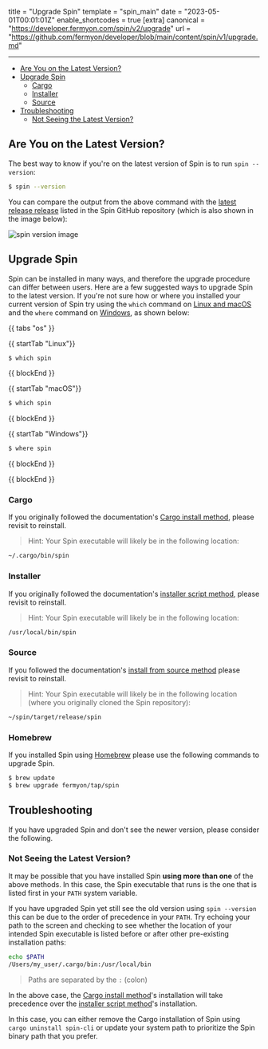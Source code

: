 title = "Upgrade Spin"
template = "spin_main"
date = "2023-05-01T00:01:01Z"
enable_shortcodes = true
[extra]
canonical = "https://developer.fermyon.com/spin/v2/upgrade"
url = "https://github.com/fermyon/developer/blob/main/content/spin/v1/upgrade.md"

---
- [Are You on the Latest Version?](#are-you-on-the-latest-version)
- [Upgrade Spin](#upgrade-spin)
  - [Cargo](#cargo)
  - [Installer](#installer)
  - [Source](#source)
- [Troubleshooting](#troubleshooting)
  - [Not Seeing the Latest Version?](#not-seeing-the-latest-version)

## Are You on the Latest Version?

The best way to know if you're on the latest version of Spin is to run `spin --version`:

<!-- @selectiveCpy -->

```bash
$ spin --version
```

You can compare the output from the above command with the [latest release release](https://github.com/fermyon/spin/releases/latest) listed in the Spin GitHub repository (which is also shown in the image below):

![spin version image](https://img.shields.io/github/v/release/fermyon/spin)

## Upgrade Spin

Spin can be installed in many ways, and therefore the upgrade procedure can differ between users. Here are a few suggested ways to upgrade Spin to the latest version. If you're not sure how or where you installed your current version of Spin try using the `which` command on [Linux and macOS](https://linux.die.net/man/1/which) and the `where` command on [Windows](https://learn.microsoft.com/en-us/windows-server/administration/windows-commands/where), as shown below:

{{ tabs "os" }}

{{ startTab "Linux"}}

<!-- @selectiveCpy -->

```bash
$ which spin
```

{{ blockEnd }}

{{ startTab "macOS"}}

<!-- @selectiveCpy -->

```bash
$ which spin
```

{{ blockEnd }}

{{ startTab "Windows"}}

<!-- @selectiveCpy -->

```bash
$ where spin
```

{{ blockEnd }}

{{ blockEnd }}

### Cargo

If you originally followed the documentation's [Cargo install method](./install#using-cargo-to-install-spin), please revisit to reinstall.

> Hint: Your Spin executable will likely be in the following location:

<!-- @nocpy -->

```bash
~/.cargo/bin/spin
```

### Installer 

If you originally followed the documentation's [installer script method](./install#installing-spin), please revisit to reinstall.

> Hint: Your Spin executable will likely be in the following location:

<!-- @nocpy -->

```bash
/usr/local/bin/spin
```

### Source

If you followed the documentation's [install from source method](./install#building-spin-from-source) please revisit to reinstall.

> Hint: Your Spin executable will likely be in the following location (where you originally cloned the Spin repository):

```bash
~/spin/target/release/spin
```

### Homebrew

If you installed Spin using [Homebrew](https://brew.sh/) please use the following commands to upgrade Spin.

<!-- @selectiveCpy -->

```bash
$ brew update
$ brew upgrade fermyon/tap/spin
```

## Troubleshooting

If you have upgraded Spin and don't see the newer version, please consider the following.

### Not Seeing the Latest Version?

It may be possible that you have installed Spin **using more than one** of the above methods. In this case, the Spin executable that runs is the one that is listed first in your `PATH` system variable. 

If you have upgraded Spin yet still see the old version using `spin --version` this can be due to the order of precedence in your `PATH`. Try echoing your path to the screen and checking to see whether the location of your intended Spin executable is listed before or after other pre-existing installation paths:

```bash
echo $PATH
/Users/my_user/.cargo/bin:/usr/local/bin
```

> Paths are separated by the `:` (colon)

In the above case, the [Cargo install method](./install#using-cargo-to-install-spin)'s installation will take precedence over the [installer script method](./install#installing-spin)'s installation. 

In this case, you can either remove the Cargo installation of Spin using `cargo uninstall spin-cli` or update your system path to prioritize the Spin binary path that you prefer.
